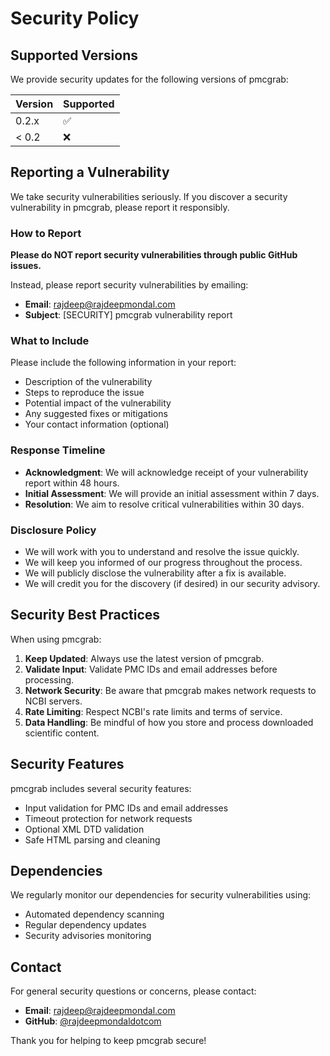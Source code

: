# Security Policy

## Supported Versions

We provide security updates for the following versions of pmcgrab:

| Version | Supported          |
| ------- | ------------------ |
| 0.2.x   | :white_check_mark: |
| < 0.2   | :x:                |

## Reporting a Vulnerability

We take security vulnerabilities seriously. If you discover a security vulnerability in pmcgrab, please report it responsibly.

### How to Report

**Please do NOT report security vulnerabilities through public GitHub issues.**

Instead, please report security vulnerabilities by emailing:

- **Email**: rajdeep@rajdeepmondal.com
- **Subject**: [SECURITY] pmcgrab vulnerability report

### What to Include

Please include the following information in your report:

- Description of the vulnerability
- Steps to reproduce the issue
- Potential impact of the vulnerability
- Any suggested fixes or mitigations
- Your contact information (optional)

### Response Timeline

- **Acknowledgment**: We will acknowledge receipt of your vulnerability report within 48 hours.
- **Initial Assessment**: We will provide an initial assessment within 7 days.
- **Resolution**: We aim to resolve critical vulnerabilities within 30 days.

### Disclosure Policy

- We will work with you to understand and resolve the issue quickly.
- We will keep you informed of our progress throughout the process.
- We will publicly disclose the vulnerability after a fix is available.
- We will credit you for the discovery (if desired) in our security advisory.

## Security Best Practices

When using pmcgrab:

1. **Keep Updated**: Always use the latest version of pmcgrab.
2. **Validate Input**: Validate PMC IDs and email addresses before processing.
3. **Network Security**: Be aware that pmcgrab makes network requests to NCBI servers.
4. **Rate Limiting**: Respect NCBI's rate limits and terms of service.
5. **Data Handling**: Be mindful of how you store and process downloaded scientific content.

## Security Features

pmcgrab includes several security features:

- Input validation for PMC IDs and email addresses
- Timeout protection for network requests
- Optional XML DTD validation
- Safe HTML parsing and cleaning

## Dependencies

We regularly monitor our dependencies for security vulnerabilities using:

- Automated dependency scanning
- Regular dependency updates
- Security advisories monitoring

## Contact

For general security questions or concerns, please contact:

- **Email**: rajdeep@rajdeepmondal.com
- **GitHub**: [@rajdeepmondaldotcom](https://github.com/rajdeepmondaldotcom)

Thank you for helping to keep pmcgrab secure!
